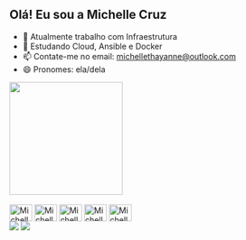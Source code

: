 ## Olá! Eu sou a Michelle Cruz

- 🔭 Atualmente trabalho com Infraestrutura
- 🌱 Estudando Cloud, Ansible e Docker
- 📫 Contate-me no email: michellethayanne@outlook.com
- 😄 Pronomes: ela/dela

<picture>
  <source
    srcset="https://github-readme-stats.vercel.app/api?username=Michelle&show_icons=true&theme=aura"
    media="(prefers-color-scheme: dark)"
  />
  <source
    srcset="https://github-readme-stats.vercel.app/api?username=Michelle&show_icons=true"
    media="(prefers-color-scheme: light), (prefers-color-scheme: no-preference)"
  />
  <img height=200 align="center" src="https://github-readme-stats.vercel.app/api?username=anuraghazra&show_icons=true" />
</picture>

<div style="display: inline_block"><br>
  <img align="center" alt="Michelle-Docker" height="30" width="40" src="https://img.icons8.com/?size=100&id=LdUzF8b5sz2R&format=png&color=000000">
  <img align="center" alt="Michelle-Ansible" height="30" width="40" src="https://img.icons8.com/?size=100&id=iGCCE2iEmh2u&format=png&color=000000">
  <img align="center" alt="Michelle-AWS" height="30" width="40" src="https://img.icons8.com/?size=100&id=33039&format=png&color=000000">
  <img align="center" alt="Michelle=Terraform" height="30" width="40" src="https://img.icons8.com/?size=100&id=kEkT1u7zTDk5&format=png&color=000000">
  <img align="center" alt="Michelle-Linux" height="30" width="40" src="https://img.icons8.com/?size=100&id=17842&format=png&color=000000">
</div>
<div> 
  <a href = "mailto:michellethayanne@outlook.com"><img src="https://img.shields.io/badge/-Gmail-%23333?style=for-the-badge&logo=gmail&logoColor=white" target="_blank"></a>
  <a href="https://www.linkedin.com/in/michelle-da-cruz/" target="_blank"><img src="https://img.shields.io/badge/-LinkedIn-%230077B5?style=for-the-badge&logo=linkedin&logoColor=white" target="_blank"></a> 
</div>
